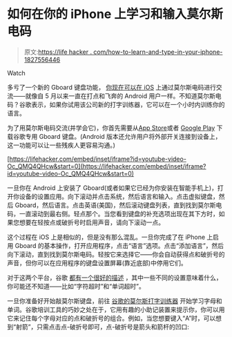 # 如何在你的 iPhone 上学习和输入莫尔斯电码

> 原文:[https://life hacker . com/how-to-learn-and-type-in-your-iphone-1827556446](https://lifehacker.com/how-to-learn-and-type-in-morse-code-on-your-iphone-1827556446)

Watch

多亏了一个新的 Gboard 键盘功能， [你现在可以在 iOS](https://experiments.withgoogle.com/collection/morse) 上通过莫尔斯电码进行交流——就像自 5 月以来一直在打点和飞奔的 Android 用户一样。不知道莫尔斯电码？谷歌表示，如果你试用该公司新的打字训练器，它可以在一个小时内训练你的语言。

为了用莫尔斯电码交流(并学会它)，你首先需要从[App Store](https://itunes.apple.com/us/app/gboard/id1091700242?mt=8)或者 [Google Play](https://play.google.com/store/apps/details?id=com.google.android.inputmethod.latin&hl=en_US) 下载谷歌专用 Gboard 键盘。(Android 版本还允许用户将外部开关连接到设备上，这一功能可以让一些残疾人更容易沟通。)

 [https://lifehacker.com/embed/inset/iframe?id=youtube-video-Oc_QMQ4QHcw&start=0](https://lifehacker.com/embed/inset/iframe?id=youtube-video-Oc_QMQ4QHcw&start=0) 

一旦你在 Android 上安装了 Gboard(或者如果它已经为你安装在智能手机上)，打开你设备的设置应用。向下滚动并点击系统，然后语言和输入。点击虚拟键盘，然后 Gboard，然后语言。点击英语(美国)，然后滚动键盘列表，直到找到莫尔斯电码，一直滚动到最右侧。轻点那个。当您看到键盘的补充选项出现在其下方时，如果您想要在轻按点或破折号时启用声音，请向下滚动一点。

这个过程在 iOS 上是相似的，但是没有那么混乱。一旦你完成了在 iPhone 上启用 Gboard 的基本操作，打开应用程序，点击“语言”选项。点击“添加语言”，然后向下滚动，直到找到莫尔斯电码。轻按它来选择它——你会自动获得点和破折号的声音，但你可以在应用程序的键盘设置屏幕(靠近底部)中停用它们。

对于这两个平台，谷歌 [都有一个很好的描述](https://support.google.com/accessibility/android/answer/9011881) ，其中一些不同的设置意味着什么，你可能还不知道——比如“字符超时”和“单词超时”。

一旦你准备好开始敲莫尔斯键盘，前往 [谷歌的莫尔斯打字训练器](https://morse.withgoogle.com/learn/?_ga=2.81438935.1103315294.1531333823-1883566135.1531333823#) 开始学习字母和单词。谷歌培训工具的巧妙之处在于，它用有趣的小助记装置来提示你，你可以用它来记住每个字母对应的点和破折号的组合。例如，当您想要键入“A”时，可以想到“射箭”，只需点击点-破折号即可，点-破折号是箭头和箭杆的凹口: